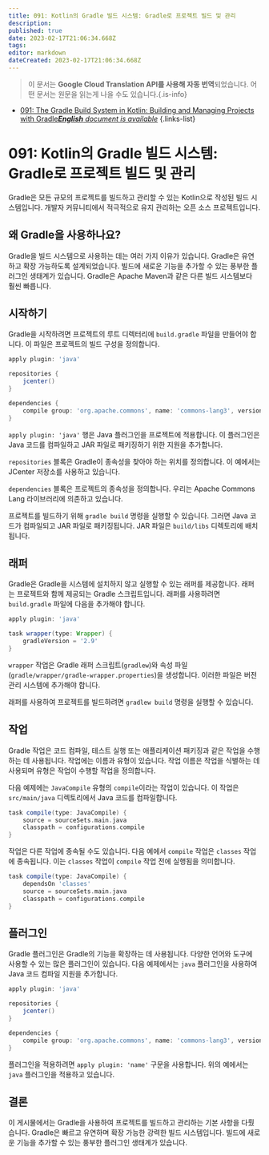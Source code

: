 ```yaml
---
title: 091: Kotlin의 Gradle 빌드 시스템: Gradle로 프로젝트 빌드 및 관리
description: 
published: true
date: 2023-02-17T21:06:34.668Z
tags: 
editor: markdown
dateCreated: 2023-02-17T21:06:34.668Z
---
```


> 이 문서는 **Google Cloud Translation API를 사용해 자동 번역**되었습니다.
어떤 문서는 원문을 읽는게 나을 수도 있습니다.{.is-info}



- [091: The Gradle Build System in Kotlin: Building and Managing Projects with Gradle***English** document is available*](/en/Knowledge-base/Kotlin/Learning/091-the-gradle-build-system-in-kotlin-building-and-managing-projects-with-gradle)
{.links-list}


# 091: Kotlin의 Gradle 빌드 시스템: Gradle로 프로젝트 빌드 및 관리

Gradle은 모든 규모의 프로젝트를 빌드하고 관리할 수 있는 Kotlin으로 작성된 빌드 시스템입니다. 개발자 커뮤니티에서 적극적으로 유지 관리하는 오픈 소스 프로젝트입니다.

## 왜 Gradle을 사용하나요?

Gradle을 빌드 시스템으로 사용하는 데는 여러 가지 이유가 있습니다. Gradle은 유연하고 확장 가능하도록 설계되었습니다. 빌드에 새로운 기능을 추가할 수 있는 풍부한 플러그인 생태계가 있습니다. Gradle은 Apache Maven과 같은 다른 빌드 시스템보다 훨씬 빠릅니다.

## 시작하기

Gradle을 시작하려면 프로젝트의 루트 디렉터리에 `build.gradle` 파일을 만들어야 합니다. 이 파일은 프로젝트의 빌드 구성을 정의합니다.

```groovy
apply plugin: 'java'

repositories {
    jcenter()
}

dependencies {
    compile group: 'org.apache.commons', name: 'commons-lang3', version: '3.5'
}
```

`apply plugin: 'java'` 행은 Java 플러그인을 프로젝트에 적용합니다. 이 플러그인은 Java 코드를 컴파일하고 JAR 파일로 패키징하기 위한 지원을 추가합니다.

`repositories` 블록은 Gradle이 종속성을 찾아야 하는 위치를 정의합니다. 이 예에서는 JCenter 저장소를 사용하고 있습니다.

`dependencies` 블록은 프로젝트의 종속성을 정의합니다. 우리는 Apache Commons Lang 라이브러리에 의존하고 있습니다.

프로젝트를 빌드하기 위해 `gradle build` 명령을 실행할 수 있습니다. 그러면 Java 코드가 컴파일되고 JAR 파일로 패키징됩니다. JAR 파일은 `build/libs` 디렉토리에 배치됩니다.

## 래퍼

Gradle은 Gradle을 시스템에 설치하지 않고 실행할 수 있는 래퍼를 제공합니다. 래퍼는 프로젝트와 함께 제공되는 Gradle 스크립트입니다. 래퍼를 사용하려면 `build.gradle` 파일에 다음을 추가해야 합니다.

```groovy
apply plugin: 'java'

task wrapper(type: Wrapper) {
    gradleVersion = '2.9'
}
```

`wrapper` 작업은 Gradle 래퍼 스크립트(`gradlew`)와 속성 파일(`gradle/wrapper/gradle-wrapper.properties`)을 생성합니다. 이러한 파일은 버전 관리 시스템에 추가해야 합니다.

래퍼를 사용하여 프로젝트를 빌드하려면 `gradlew build` 명령을 실행할 수 있습니다.

## 작업

Gradle 작업은 코드 컴파일, 테스트 실행 또는 애플리케이션 패키징과 같은 작업을 수행하는 데 사용됩니다. 작업에는 이름과 유형이 있습니다. 작업 이름은 작업을 식별하는 데 사용되며 유형은 작업이 수행할 작업을 정의합니다.

다음 예제에는 `JavaCompile` 유형의 `compile`이라는 작업이 있습니다. 이 작업은 `src/main/java` 디렉토리에서 Java 코드를 컴파일합니다.

```groovy
task compile(type: JavaCompile) {
    source = sourceSets.main.java
    classpath = configurations.compile
}
```

작업은 다른 작업에 종속될 수도 있습니다. 다음 예에서 `compile` 작업은 `classes` 작업에 종속됩니다. 이는 `classes` 작업이 `compile` 작업 전에 실행됨을 의미합니다.

```groovy
task compile(type: JavaCompile) {
    dependsOn 'classes'
    source = sourceSets.main.java
    classpath = configurations.compile
}
```

## 플러그인

Gradle 플러그인은 Gradle의 기능을 확장하는 데 사용됩니다. 다양한 언어와 도구에 사용할 수 있는 많은 플러그인이 있습니다. 다음 예제에서는 `java` 플러그인을 사용하여 Java 코드 컴파일 지원을 추가합니다.

```groovy
apply plugin: 'java'

repositories {
    jcenter()
}

dependencies {
    compile group: 'org.apache.commons', name: 'commons-lang3', version: '3.5'
}
```

플러그인을 적용하려면 `apply plugin: 'name'` 구문을 사용합니다. 위의 예에서는 `java` 플러그인을 적용하고 있습니다.

## 결론

이 게시물에서는 Gradle을 사용하여 프로젝트를 빌드하고 관리하는 기본 사항을 다뤘습니다. Gradle은 빠르고 유연하며 확장 가능한 강력한 빌드 시스템입니다. 빌드에 새로운 기능을 추가할 수 있는 풍부한 플러그인 생태계가 있습니다.